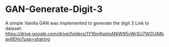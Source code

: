 # GAN-Generate-Digit-3
A simple Vanilla GAN was implemented to generate the digit 3
Link to dataset: https://drive.google.com/drive/folders/1Y16mKwImANIW95yWrSU7WGUiMbav6EHo?usp=sharing
